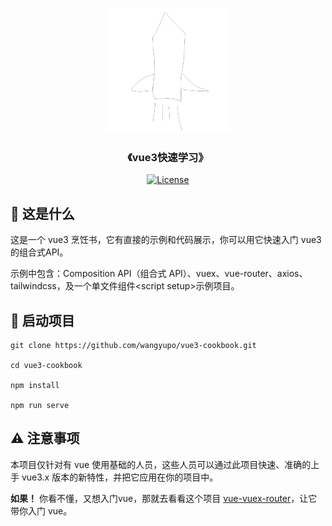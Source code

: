 <p align="center">
  <a href="" rel="noopener">
 <img width=200px height=200px src="./src/assets/logo.png" alt="Project logo"></a>
</p>

<h3 align="center">《vue3快速学习》</h3>

<div align="center">

  [![License](https://img.shields.io/badge/license-MIT-blue.svg)](/LICENSE)

</div>

## 🧐 这是什么 <a name = "about"></a>
这是一个 vue3 烹饪书，它有直接的示例和代码展示，你可以用它快速入门 vue3 的组合式API。

示例中包含：Composition API（组合式 API）、vuex、vue-router、axios、tailwindcss，及一个单文件组件\<script setup>示例项目。

## 🏁 启动项目 <a name = "getting_started"></a>
```
git clone https://github.com/wangyupo/vue3-cookbook.git

cd vue3-cookbook

npm install

npm run serve
```

## ⚠️ 注意事项 <a name = "notice"></a>

本项目仅针对有 vue 使用基础的人员，这些人员可以通过此项目快速、准确的上手 vue3.x 版本的新特性，并把它应用在你的项目中。

**如果！** 你看不懂，又想入门vue，那就去看看这个项目 [vue-vuex-router](https://github.com/wangyupo/vue-vuex-router)，让它带你入门 vue。